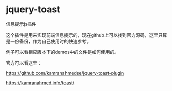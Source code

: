 # jquery-toast
信息提示js插件

这个插件是用来实现前端信息提示的，现在github上可以找到官方源码，这里只算是一份备份，作为自己使用时的快速参考。

例子可以看相应版本下的demos中的文件是如何使用的。

官方可以看这里：

<https://github.com/kamranahmedse/jquery-toast-plugin>

<https://kamranahmed.info/toast/>